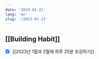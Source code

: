 ```yaml
---
date: '2023-01-21'
lang: 'en'
slug: '/2023-01-21'
---
```


## [[Building Habit]]

- [x] [[2023년 1월과 2월에 하루 25분 조깅하기]]
